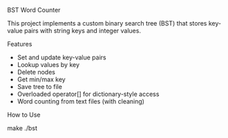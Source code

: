 BST Word Counter

This project implements a custom binary search tree (BST) that stores key-value pairs with string keys and integer values.

Features

- Set and update key-value pairs
- Lookup values by key
- Delete nodes
- Get min/max key
- Save tree to file
- Overloaded operator[] for dictionary-style access
- Word counting from text files (with cleaning)

How to Use

make
./bst
